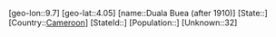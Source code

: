 ﻿---
location: [4.05,9.7]
type: City
tags:
- geo/City


SpocWebEntityId: 35919
isDeleted: false
confidential: public

---
[geo-lon::9.7]
[geo-lat::4.05]
[name::Duala Buea (after 1910)]
[State::]
[Country::[Cameroon](geo/Continent/Africa/Cameroon.md)]
[StateId::]
[Population::]
[Unknown::32]

